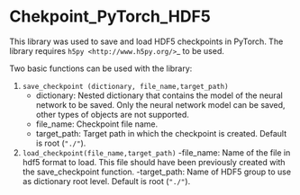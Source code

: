 # Chekpoint_PyTorch_HDF5

This library was used to save and load HDF5 checkpoints in PyTorch.  The library requires `h5py <http://www.h5py.org/>`_ to be used.

Two basic functions can be used with the library: 
1) ``save_checkpoint (dictionary, file_name,target_path)``
    - dictionary:  Nested dictionary that contains the model of the neural network to be saved. Only the neural network model can be saved, other types of objects are not supported.
    - file_name: Checkpoint file name. 
    - target_path: Target path in which the checkpoint is created.  Default is root (`` "./" ``).
2) ``load_checkpoint(file_name,target_path)`` 
    -file_name: Name of the file in hdf5 format to load. This file should have been previously created with the save_checkpoint function.
    -target_path: Name of HDF5 group to use as dictionary root level. Default is root (`` "./" ``).
